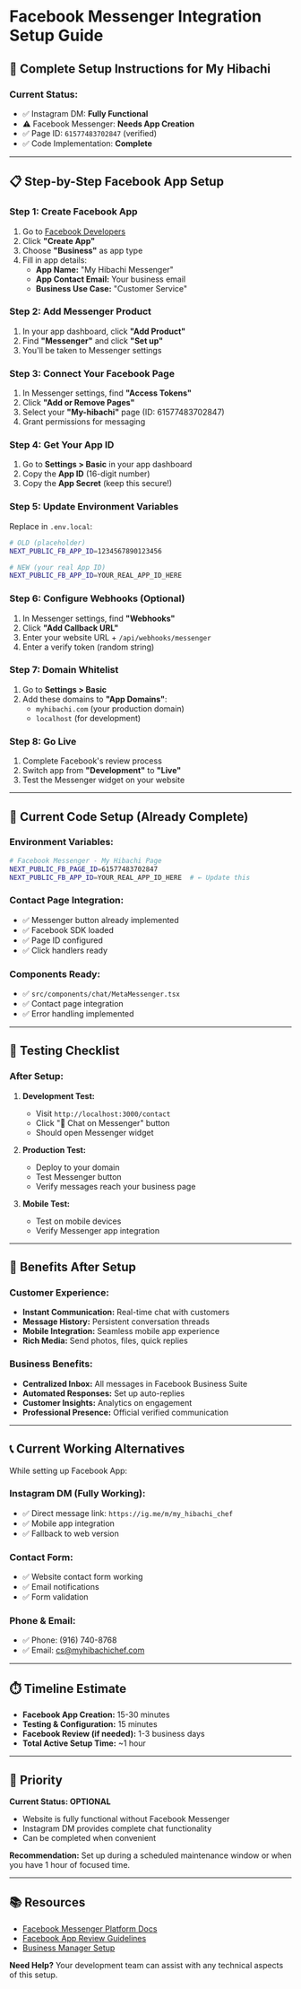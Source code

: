 # Facebook Messenger Integration Setup Guide

## 🎯 Complete Setup Instructions for My Hibachi

### **Current Status:**

- ✅ Instagram DM: **Fully Functional**
- ⚠️ Facebook Messenger: **Needs App Creation**
- ✅ Page ID: `61577483702847` (verified)
- ✅ Code Implementation: **Complete**

---

## 📋 **Step-by-Step Facebook App Setup**

### **Step 1: Create Facebook App**

1. Go to [Facebook Developers](https://developers.facebook.com/)
2. Click **"Create App"**
3. Choose **"Business"** as app type
4. Fill in app details:
   - **App Name:** "My Hibachi Messenger"
   - **App Contact Email:** Your business email
   - **Business Use Case:** "Customer Service"

### **Step 2: Add Messenger Product**

1. In your app dashboard, click **"Add Product"**
2. Find **"Messenger"** and click **"Set up"**
3. You'll be taken to Messenger settings

### **Step 3: Connect Your Facebook Page**

1. In Messenger settings, find **"Access Tokens"**
2. Click **"Add or Remove Pages"**
3. Select your **"My-hibachi"** page (ID: 61577483702847)
4. Grant permissions for messaging

### **Step 4: Get Your App ID**

1. Go to **Settings > Basic** in your app dashboard
2. Copy the **App ID** (16-digit number)
3. Copy the **App Secret** (keep this secure!)

### **Step 5: Update Environment Variables**

Replace in `.env.local`:

```bash
# OLD (placeholder)
NEXT_PUBLIC_FB_APP_ID=1234567890123456

# NEW (your real App ID)
NEXT_PUBLIC_FB_APP_ID=YOUR_REAL_APP_ID_HERE
```

### **Step 6: Configure Webhooks (Optional)**

1. In Messenger settings, find **"Webhooks"**
2. Click **"Add Callback URL"**
3. Enter your website URL + `/api/webhooks/messenger`
4. Enter a verify token (random string)

### **Step 7: Domain Whitelist**

1. Go to **Settings > Basic**
2. Add these domains to **"App Domains"**:
   - `myhibachi.com` (your production domain)
   - `localhost` (for development)

### **Step 8: Go Live**

1. Complete Facebook's review process
2. Switch app from **"Development"** to **"Live"**
3. Test the Messenger widget on your website

---

## 🔧 **Current Code Setup (Already Complete)**

### **Environment Variables:**

```bash
# Facebook Messenger - My Hibachi Page
NEXT_PUBLIC_FB_PAGE_ID=61577483702847
NEXT_PUBLIC_FB_APP_ID=YOUR_REAL_APP_ID_HERE  # ← Update this
```

### **Contact Page Integration:**

- ✅ Messenger button already implemented
- ✅ Facebook SDK loaded
- ✅ Page ID configured
- ✅ Click handlers ready

### **Components Ready:**

- ✅ `src/components/chat/MetaMessenger.tsx`
- ✅ Contact page integration
- ✅ Error handling implemented

---

## 🧪 **Testing Checklist**

### **After Setup:**

1. **Development Test:**

   - Visit `http://localhost:3000/contact`
   - Click "💬 Chat on Messenger" button
   - Should open Messenger widget

2. **Production Test:**

   - Deploy to your domain
   - Test Messenger button
   - Verify messages reach your business page

3. **Mobile Test:**
   - Test on mobile devices
   - Verify Messenger app integration

---

## 🚀 **Benefits After Setup**

### **Customer Experience:**

- **Instant Communication:** Real-time chat with customers
- **Message History:** Persistent conversation threads
- **Mobile Integration:** Seamless mobile app experience
- **Rich Media:** Send photos, files, quick replies

### **Business Benefits:**

- **Centralized Inbox:** All messages in Facebook Business Suite
- **Automated Responses:** Set up auto-replies
- **Customer Insights:** Analytics on engagement
- **Professional Presence:** Official verified communication

---

## 📞 **Current Working Alternatives**

While setting up Facebook App:

### **Instagram DM (Fully Working):**

- ✅ Direct message link: `https://ig.me/m/my_hibachi_chef`
- ✅ Mobile app integration
- ✅ Fallback to web version

### **Contact Form:**

- ✅ Website contact form working
- ✅ Email notifications
- ✅ Form validation

### **Phone & Email:**

- ✅ Phone: (916) 740-8768
- ✅ Email: cs@myhibachichef.com

---

## ⏱️ **Timeline Estimate**

- **Facebook App Creation:** 15-30 minutes
- **Testing & Configuration:** 15 minutes
- **Facebook Review (if needed):** 1-3 business days
- **Total Active Setup Time:** ~1 hour

---

## 🎯 **Priority**

**Current Status: OPTIONAL**

- Website is fully functional without Facebook Messenger
- Instagram DM provides complete chat functionality
- Can be completed when convenient

**Recommendation:** Set up during a scheduled maintenance window or when you have 1 hour of focused time.

---

## 📚 **Resources**

- [Facebook Messenger Platform Docs](https://developers.facebook.com/docs/messenger-platform/)
- [Facebook App Review Guidelines](https://developers.facebook.com/docs/app-review/)
- [Business Manager Setup](https://business.facebook.com/)

**Need Help?** Your development team can assist with any technical aspects of this setup.
